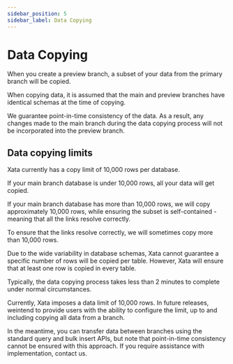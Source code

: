 ```yaml
---
sidebar_position: 5
sidebar_label: Data Copying
---
```


# Data Copying

When you create a preview branch, a subset of your data from the primary branch will be copied.

When copying data, it is assumed that the main and preview branches have identical schemas at the time of copying.

We guarantee point-in-time consistency of the data. As a result, any changes made to the main branch during the data copying process will not be incorporated into the preview branch.

## Data copying limits

Xata currently has a copy limit of 10,000 rows per database. 

If your main branch database is under 10,000 rows, all your data will get copied. 

If your main branch database has more than 10,000 rows, we will copy approximately 10,000 rows, while ensuring the subset is self-contained - meaning that all the links resolve correctly.

To ensure that the links resolve correctly, we will sometimes copy more than 10,000 rows.

Due to the wide variability in database schemas, Xata cannot guarantee a specific number of rows will be copied per table. However, Xata will ensure that at least one row is copied in every table.

Typically, the data copying process takes less than 2 minutes to complete under normal circumstances.

Currently, Xata imposes a data limit of 10,000 rows. In future releases, weintend to provide users with the ability to configure the limit, up to and including copying all data from a branch.

In the meantime, you can transfer data between branches using the standard query and bulk insert APIs, but note that point-in-time consistency cannot be ensured with this approach. If you require assistance with implementation, contact us.
